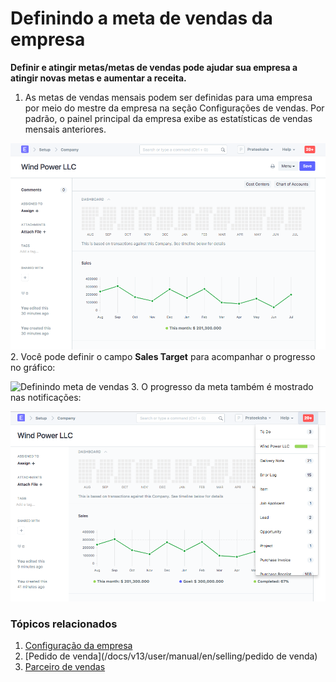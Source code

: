 # Definindo a meta de vendas da empresa


**Definir e atingir metas/metas de vendas pode ajudar sua empresa a atingir novas metas e aumentar a receita.**


1. As metas de vendas mensais podem ser definidas para uma empresa por meio do mestre da empresa na seção Configurações de vendas. Por padrão, o painel principal da empresa exibe as estatísticas de vendas mensais anteriores.


![Gráfico de vendas](/files/sales_history_graph.png)
2. Você pode definir o campo **Sales Target** para acompanhar o progresso no gráfico:


![Definindo meta de vendas](/files/setting_sales_goal.gif)
3. O progresso da meta também é mostrado nas notificações:


![Notificação de vendas](/files/sales_goal_notification.png)


### Tópicos relacionados


1. [Configuração da empresa](/docs/v13/user/manual/en/setting-up/company-setup)
2. [Pedido de venda](/docs/v13/user/manual/en/selling/pedido de venda)
3. [Parceiro de vendas](/docs/v13/user/manual/en/selling/sales-partner)